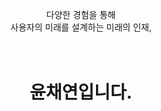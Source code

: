 <header>

 다양한 경험을 통해  <br> 사용자의 미래를 설계하는 미래의 인재, 
 # <br> 윤채연입니다.



</header>


##  
### 


<footer>

</footer>
